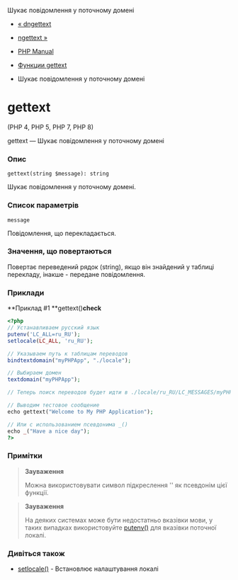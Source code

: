 Шукає повідомлення у поточному домені

-   [« dngettext](function.dngettext.md)
    
-   [ngettext »](function.ngettext.md)
    
-   [PHP Manual](index.md)
    
-   [Функции gettext](ref.gettext.md)
    
-   Шукає повідомлення у поточному домені
    

# gettext

(PHP 4, PHP 5, PHP 7, PHP 8)

gettext — Шукає повідомлення у поточному домені

### Опис

```methodsynopsis
gettext(string $message): string
```

Шукає повідомлення у поточному домені.

### Список параметрів

`message`

Повідомлення, що перекладається.

### Значення, що повертаються

Повертає переведений рядок (string), якщо він знайдений у таблиці перекладу, інакше - передане повідомлення.

### Приклади

\*\*Приклад #1 \*\*gettext()**check**

```php
<?php
// Устанавливаем русский язык
putenv('LC_ALL=ru_RU');
setlocale(LC_ALL, 'ru_RU');

// Указываем путь к таблицам переводов
bindtextdomain("myPHPApp", "./locale");

// Выбираем домен
textdomain("myPHPApp");

// Теперь поиск переводов будет идти в ./locale/ru_RU/LC_MESSAGES/myPHPApp.mo

// Выводим тестовое сообщение
echo gettext("Welcome to My PHP Application");

// Или с использованием псевдонима _()
echo _("Have a nice day");
?>
```

### Примітки

> **Зауваження**
> 
> Можна використовувати символ підкреслення '' як псевдонім цієї функції.

> **Зауваження**
> 
> На деяких системах може бути недостатньо вказівки мови, у таких випадках використовуйте [putenv()](function.putenv.md) для вказівки поточної локалі.

### Дивіться також

-   [setlocale()](function.setlocale.md) - Встановлює налаштування локалі